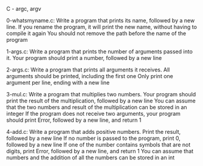 C - argc, argv

0-whatsmyname.c: Write a program that prints its name, followed by a new line.
If you rename the program, it will print the new name, without having to compile it again
You should not remove the path before the name of the program

1-args.c: Write a program that prints the number of arguments passed into it.
Your program should print a number, followed by a new line

2-args.c: Write a program that prints all arguments it receives.
All arguments should be printed, including the first one
Only print one argument per line, ending with a new line

3-mul.c: Write a program that multiplies two numbers.
Your program should print the result of the multiplication, followed by a new line
You can assume that the two numbers and result of the multiplication can be stored in an integer
If the program does not receive two arguments, your program should print Error, followed by a new line, and return 1

4-add.c: Write a program that adds positive numbers.
Print the result, followed by a new line
If no number is passed to the program, print 0, followed by a new line
If one of the number contains symbols that are not digits, print Error, followed by a new line, and return 1
You can assume that numbers and the addition of all the numbers can be stored in an int
